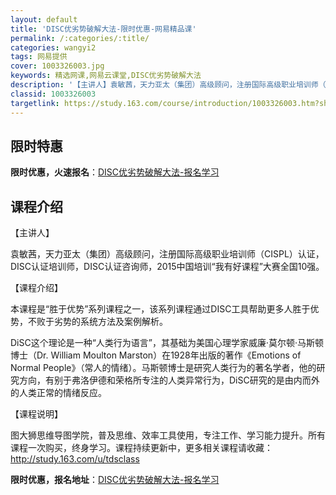 ```yaml
---
layout: default
title: 'DISC优劣势破解大法-限时优惠-网易精品课'
permalink: /:categories/:title/
categories: wangyi2
tags: 网易提供
cover: 1003326003.jpg
keywords: 精选网课,网易云课堂,DISC优劣势破解大法
description: '【主讲人】袁敏茜，天力亚太（集团）高级顾问，注册国际高级职业培训师（CISPL）认证，DISC认证培训师，DISC认证咨'
classid: 1003326003
targetlink: https://study.163.com/course/introduction/1003326003.htm?share=1&shareId=1025206652&utm_campaign=share&utm_medium=iphoneShare&utm_source=&utm_u=1025206652
---
```


## 限时特惠

**限时优惠，火速报名**：[DISC优劣势破解大法-报名学习](https://study.163.com/course/introduction/1003326003.htm?share=1&shareId=1025206652&utm_campaign=share&utm_medium=iphoneShare&utm_source=&utm_u=1025206652)

## 课程介绍

【主讲人】

袁敏茜，天力亚太（集团）高级顾问，注册国际高级职业培训师（CISPL）认证，DISC认证培训师，DISC认证咨询师，2015中国培训“我有好课程”大赛全国10强。



【课程介绍】

本课程是“胜于优势”系列课程之一，该系列课程通过DISC工具帮助更多人胜于优势，不败于劣势的系统方法及案例解析。



DiSC这个理论是一种“人类行为语言”，其基础为美国心理学家威廉·莫尔顿·马斯顿博士（Dr. William Moulton Marston）在1928年出版的著作《Emotions of Normal People》（常人的情绪）。马斯顿博士是研究人类行为的著名学者，他的研究方向，有别于弗洛伊德和荣格所专注的人类异常行为，DiSC研究的是由内而外的人类正常的情绪反应。



【课程说明】

图大狮思维导图学院，普及思维、效率工具使用，专注工作、学习能力提升。所有课程一次购买，终身学习。课程持续更新中，更多相关课程请收藏：http://study.163.com/u/tdsclass

**限时优惠，报名地址**：[DISC优劣势破解大法-报名学习](https://study.163.com/course/introduction/1003326003.htm?share=1&shareId=1025206652&utm_campaign=share&utm_medium=iphoneShare&utm_source=&utm_u=1025206652)


